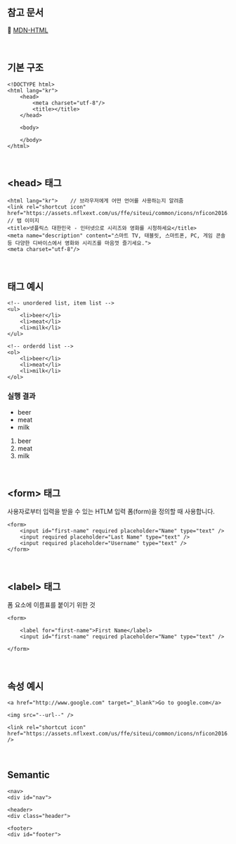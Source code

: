## 참고 문서

:bookmark_tabs: [MDN-HTML](https://developer.mozilla.org/ko/docs/Web/HTML/Element/html)

<br/>

## 기본 구조

```
<!DOCTYPE html>
<html lang="kr">
    <head>
        <meta charset="utf-8"/>
        <title></title>
    </head>

    <body>

    </body>
</html>
```

</br>

## \<head\> 태그

```
<html lang="kr">    // 브라우저에게 어떤 언어를 사용하는지 알려줌
<link rel="shortcut icon" href="https://assets.nflxext.com/us/ffe/siteui/common/icons/nficon2016.ico">  // 탭 이미지
<title>넷플릭스 대한민국 - 인터넷으로 시리즈와 영화를 시청하세요</title>
<meta name="description" content="스마트 TV, 태블릿, 스마트폰, PC, 게임 콘솔 등 다양한 디바이스에서 영화와 시리즈를 마음껏 즐기세요.">
<meta charset="utf-8"/>
```

<br/>

## 태그 예시

```
<!-- unordered list, item list -->
<ul>
    <li>beer</li>
    <li>meat</li>
    <li>milk</li>
</ul>

<!-- orderdd list -->
<ol>
    <li>beer</li>
    <li>meat</li>
    <li>milk</li>
</ol>
```

### 실행 결과

<!-- unordered list, item list -->
<ul>
    <li>beer</li>
    <li>meat</li>
    <li>milk</li>
</ul>

<!-- orderdd list -->
<ol>
    <li>beer</li>
    <li>meat</li>
    <li>milk</li>
</ol>

<br/>

## \<form\> 태그

사용자로부터 입력을 받을 수 있는 HTLM 입력 폼(form)을 정의할 때 사용합니다.

```
<form>
    <input id="first-name" required placeholder="Name" type="text" />
    <input required placeholder="Last Name" type="text" />
    <input required placeholder="Username" type="text" />
</form>
```

<br/>

## \<label\> 태그

폼 요소에 이름표를 붙이기 위한 것

```
<form>

    <label for="first-name">First Name</label>
    <input id="first-name" required placeholder="Name" type="text" />

</form>
```

<br/>

## 속성 예시

```
<a href="http://www.google.com" target="_blank">Go to google.com</a>

<img src="--url--" />

<link rel="shortcut icon" href="https://assets.nflxext.com/us/ffe/siteui/common/icons/nficon2016.ico" />
```

<br/>

## Semantic

```
<nav>
<div id="nav">

<header>
<div class="header">

<footer>
<div id="footer">

```

